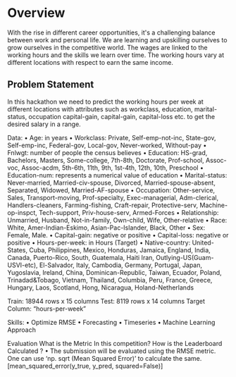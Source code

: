 # Overview
With the rise in different career opportunities, it's a challenging balance between work and personal life. We are learning and upskilling ourselves to grow ourselves in the competitive world. The wages are linked to the working hours and the skills we learn over time. The working hours vary at different locations with respect to earn the same income.

## Problem Statement
In this hackathon we need to  predict the working hours per week at different locations with attributes such as workclass, education, marital-status, occupation capital-gain, capital-gain, capital-loss etc. to get the desired salary in a range. 

Data: 
•	Age: in years
•	Workclass: Private, Self-emp-not-inc, State-gov, Self-emp-inc, Federal-gov, Local-gov, Never-worked, Without-pay
•	Fnlwgt:  number of people the census believes
•	Education: HS-grad, Bachelors, Masters, Some-college, 7th-8th, Doctorate, Prof-school,  Assoc-voc, Assoc-acdm, 5th-6th, 11th, 9th, 1st-4th, 12th, 10th, Preschool
•	Education-num:  represents a numerical value of education
•	Marital-status: Never-married, Married-civ-spouse, Divorced, Married-spouse-absent, Separated, Widowed, Married-AF-spouse
•	Occupation: Other-service, Sales, Transport-moving, Prof-specialty, Exec-managerial, Adm-clerical, Handlers-cleaners, Farming-fishing, Craft-repair, Protective-serv, Machine-op-inspct, Tech-support, Priv-house-serv, Armed-Forces
•	Relationship: Unmarried, Husband, Not-in-family, Own-child, Wife, Other-relative
•	Race: White, Amer-Indian-Eskimo, Asian-Pac-Islander, Black, Other
•	Sex:  Female, Male.
•	Capital-gain: negative or positive
•	Capital-loss: negative or positive
•	Hours-per-week: in Hours (Target)
•	Native-country: United-States, Cuba, Philippines, Mexico, Honduras, Jamaica, England, India, Canada, Puerto-Rico, South, Guatemala, Haiti Iran, Outlying-US(Guam-USVI-etc), El-Salvador, Italy, Cambodia, Germany, Portugal, Japan, Yugoslavia, Ireland, China, Dominican-Republic, Taiwan, Ecuador, Poland, Trinadad&Tobago, Vietnam, Thailand, Columbia, Peru, France, Greece, Hungary, Laos, Scotland, Hong, Nicaragua,  Holand-Netherlands

Train: 18944 rows x 15 columns
Test: 8119 rows x 14 columns 
Target Column: “hours-per-week”

Skills:
•	Optimize RMSE
•	Forecasting
•	Timeseries
•	Machine Learning Approach

Evaluation 
What is the Metric In this competition? How is the Leaderboard Calculated ?
•	The submission will be evaluated using the RMSE metric. One can use ‘np. sqrt (Mean Squared Error)’ to calculate the same. [mean_squared_error(y_true, y_pred, squared=False)]
